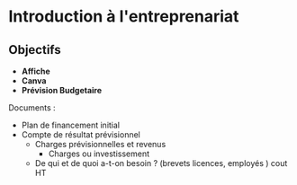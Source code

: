 # Introduction à l'entreprenariat 

## Objectifs 

- **Affiche** 
- **Canva**
- **Prévision Budgetaire** 

Documents :
- Plan de financement initial
- Compte de résultat prévisionnel
    - Charges prévisionnelles et revenus 
        - Charges ou investissement 
    - De qui et de quoi a-t-on besoin ? (brevets licences, employés ) cout HT
